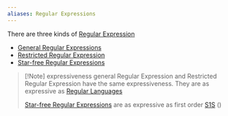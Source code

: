 ```yaml
---
aliases: Regular Expressions
---
```

There are three kinds of [Regular Expression](Regular%20Expression.md)
- [General Regular Expressions](General%20Regular%20Expressions.md)
- [Restricted Regular Expression](Restricted%20Regular%20Expression.md)
- [Star-free Regular Expressions](Star-free%20Regular%20Expressions.md)

>[!Note] expressiveness
>general Regular Expression and Restricted Regular Expression have the same expressiveness. They are as expressive as [Regular Languages](Regular%20Languages.md)
>
>[Star-free Regular Expressions](Star-free%20Regular%20Expressions.md) are as expressive as first order [S1S](Monadic%20second%20order%20of%20one%20sucessor.md)  ()

